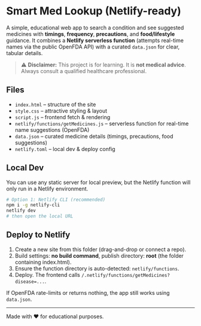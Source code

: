 # Smart Med Lookup (Netlify-ready)

A simple, educational web app to search a condition and see suggested medicines with **timings**, **frequency**, **precautions**, and **food/lifestyle** guidance. It combines a **Netlify serverless function** (attempts real-time names via the public OpenFDA API) with a curated `data.json` for clear, tabular details.

> ⚠️ **Disclaimer:** This project is for learning. It is **not medical advice**. Always consult a qualified healthcare professional.

## Files
- `index.html` – structure of the site
- `style.css` – attractive styling & layout
- `script.js` – frontend fetch & rendering
- `netlify/functions/getMedicines.js` – serverless function for real-time name suggestions (OpenFDA)
- `data.json` – curated medicine details (timings, precautions, food suggestions)
- `netlify.toml` – local dev & deploy config

## Local Dev
You can use any static server for local preview, but the Netlify function will only run in a Netlify environment.

```bash
# Option 1: Netlify CLI (recommended)
npm i -g netlify-cli
netlify dev
# then open the local URL
```

## Deploy to Netlify
1. Create a new site from this folder (drag-and-drop or connect a repo).
2. Build settings: **no build command**, publish directory: **root** (the folder containing index.html).
3. Ensure the function directory is auto-detected: `netlify/functions`.
4. Deploy. The frontend calls `/.netlify/functions/getMedicines?disease=...`.

If OpenFDA rate-limits or returns nothing, the app still works using `data.json`.

---

Made with ❤️ for educational purposes.
